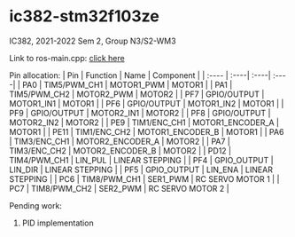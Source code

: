 # ic382-stm32f103ze
IC382, 2021-2022 Sem 2, Group N3/S2-WM3

Link to ros-main.cpp: [click here](https://github.com/kaihochan/ic382-stm32f103ze/blob/main/stm32f1_ros_node/RosLibs/ros_main.cpp)

Pin allocation:
| Pin | Function | Name | Component |
| :---- | :----| :----| :----|
| PA0 | TIM5/PWM_CH1 | MOTOR1_PWM | MOTOR1 |
| PA1 | TIM5/PWM_CH2 | MOTOR2_PWM | MOTOR2 |
| PF7 | GPIO/OUTPUT | MOTOR1_IN1 | MOTOR1 |
| PF6 | GPIO/OUTPUT | MOTOR1_IN2 | MOTOR1 |
| PF9 | GPIO/OUTPUT | MOTOR2_IN1 | MOTOR2 |
| PF8 | GPIO/OUTPUT | MOTOR2_IN2 | MOTOR2 |
| PE9 | TIM1/ENC_CH1 | MOTOR1_ENCODER_A | MOTOR1 |
| PE11 | TIM1/ENC_CH2 | MOTOR1_ENCODER_B | MOTOR1 |
| PA6 | TIM3/ENC_CH1 | MOTOR2_ENCODER_A | MOTOR2 |
| PA7 | TIM3/ENC_CH2 | MOTOR2_ENCODER_B | MOTOR2 |
| PD12 | TIM4/PWM_CH1 | LIN_PUL | LINEAR STEPPING |
| PF4 | GPIO_OUTPUT | LIN_DIR | LINEAR STEPPING |
| PF5 | GPIO_OUTPUT | LIN_ENA | LINEAR STEPPING |
| PC6 | TIM8/PWM_CH1 | SER1_PWM | RC SERVO MOTOR 1 |
| PC7 | TIM8/PWM_CH2 | SER2_PWM | RC SERVO MOTOR 2 |

Pending work: 
  1. PID implementation
